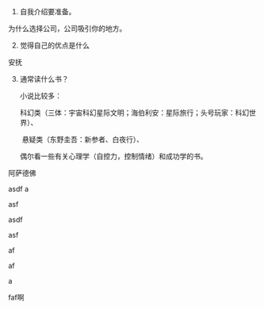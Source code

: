1. 自我介绍要准备。

为什么选择公司，公司吸引你的地方。

2. 觉得自己的优点是什么

安抚

3. 通常读什么书？

   小说比较多：

   ​    科幻类（三体：宇宙科幻星际文明；海伯利安：星际旅行；头号玩家：科幻世界）、

   ​    悬疑类（东野圭吾：新参者、白夜行）、

   偶尔看一些有关心理学（自控力，控制情绪）和成功学的书。

阿萨德佛

asdf a

asf

asdf

asf

af

af

a

faf啊